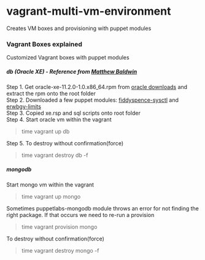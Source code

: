 # vagrant-multi-vm-environment
Creates VM boxes and provisioning with puppet modules

### Vagrant Boxes explained

Customized Vagrant boxes with puppet modules
##### db (Oracle XE) - Reference from [Matthew Baldwin](https://github.com/matthewbaldwin/vagrant-xe11g)<br>

Step 1. Get oracle-xe-11.2.0-1.0.x86_64.rpm from [oracle downloads](http://www.oracle.com/technetwork/database/database-technologies/express-edition/downloads/index.html) and extract the rpm onto the root folder<br>
Step 2. Downloaded a few puppet modules: [fiddyspence-sysctl](https://forge.puppet.com/fiddyspence/sysctl) and [erwbgy-limits](https://forge.puppet.com/erwbgy/limits) <br>
Step 3. Copied xe.rsp and sql scripts onto root folder <br>
Step 4. Start oracle vm within the vagrant<br>
> time vagrant up db

Step 5. To destroy without confirmation(force) <br>
> time vagrant destroy db -f

##### mongodb <br>

Start mongo vm within the vagrant<br>
> time vagrant up mongo

Sometimes puppetlabs-mongodb module throws an error for not finding the right package. If that occurs we need to re-run a provision <br>
> time vagrant provision mongo

To destroy without confirmation(force) <br>
> time vagrant destroy mongo -f
